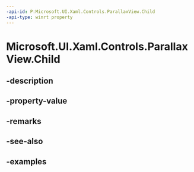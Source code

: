 ```yaml
---
-api-id: P:Microsoft.UI.Xaml.Controls.ParallaxView.Child
-api-type: winrt property
---
```


<!-- Property syntax.
public UIElement Child { get;  set; }
-->

# Microsoft.UI.Xaml.Controls.ParallaxView.Child

## -description

## -property-value

## -remarks

## -see-also

## -examples

